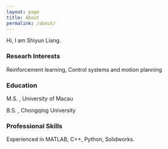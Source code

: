 ```yaml
---
layout: page
title: About
permalink: /about/
---
```


Hi, I am Shiyun Liang.

### Researh Interests

Reinforcement learning, Control systems and motion planning

### Education

M.S. , University of Macau                                                   	     	

B.S. ,	Chongqing University	

### Professional Skills
Experienced in MATLAB, C++, Python, Solidworks.






